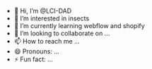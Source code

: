 - 👋 Hi, I’m @LCI-DAD
- 👀 I’m interested in insects
- 🌱 I’m currently learning webflow and shopify
- 💞️ I’m looking to collaborate on ...
- 📫 How to reach me ...
- 😄 Pronouns: ...
- ⚡ Fun fact: ...

<!---
LCI-DAD/LCI-DAD is a ✨ special ✨ repository because its `README.md` (this file) appears on your GitHub profile.
You can click the Preview link to take a look at your changes.
--->
